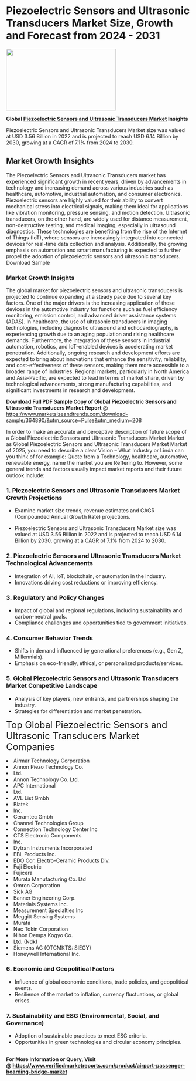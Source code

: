 <H1>Piezoelectric Sensors and Ultrasonic Transducers Market Size, Growth and Forecast from 2024 - 2031</H1><img class="aligncenter size-medium wp-image-584254" src="https://thirdeyenews.in/wp-content/uploads/2024/09/Global-Market-Research-300x168.jpeg" alt="" width="300" height="168" /><p><strong>Global&nbsp;<a href="https://www.marketsizeandtrends.com/download-sample/364890/&amp;utm_source=Pulse&amp;utm_medium=208">Piezoelectric Sensors and Ultrasonic Transducers Market</a> Insights</strong></p><p>Piezoelectric Sensors and Ultrasonic Transducers Market size was valued at USD 3.56 Billion in 2022 and is projected to reach USD 6.14 Billion by 2030, growing at a CAGR of 7.1% from 2024 to 2030.</p><p><h2>Market Growth Insights</h2> The Piezoelectric Sensors and Ultrasonic Transducers market has experienced significant growth in recent years, driven by advancements in technology and increasing demand across various industries such as healthcare, automotive, industrial automation, and consumer electronics. Piezoelectric sensors are highly valued for their ability to convert mechanical stress into electrical signals, making them ideal for applications like vibration monitoring, pressure sensing, and motion detection. Ultrasonic transducers, on the other hand, are widely used for distance measurement, non-destructive testing, and medical imaging, especially in ultrasound diagnostics. These technologies are benefiting from the rise of the Internet of Things (IoT), where sensors are increasingly integrated into connected devices for real-time data collection and analysis. Additionally, the growing emphasis on automation and smart manufacturing is expected to further propel the adoption of piezoelectric sensors and ultrasonic transducers. Download Sample <h3>Market Growth Insights</h3> The global market for piezoelectric sensors and ultrasonic transducers is projected to continue expanding at a steady pace due to several key factors. One of the major drivers is the increasing application of these devices in the automotive industry for functions such as fuel efficiency monitoring, emission control, and advanced driver assistance systems (ADAS). In healthcare, the use of ultrasonic transducers in imaging technologies, including diagnostic ultrasound and echocardiography, is experiencing growth due to an aging population and rising healthcare demands. Furthermore, the integration of these sensors in industrial automation, robotics, and IoT-enabled devices is accelerating market penetration. Additionally, ongoing research and development efforts are expected to bring about innovations that enhance the sensitivity, reliability, and cost-effectiveness of these sensors, making them more accessible to a broader range of industries. Regional markets, particularly in North America and Asia-Pacific, are expected to lead in terms of market share, driven by technological advancements, strong manufacturing capabilities, and significant investments in research and development. </p><p><span class=""><strong>Download Full PDF Sample Copy of Global Piezoelectric Sensors and Ultrasonic Transducers Market Report</strong> @ <a href="https://www.marketsizeandtrends.com/download-sample/364890/&amp;utm_source=Pulse&amp;utm_medium=208" target="_blank">https://www.marketsizeandtrends.com/download-sample/364890/&amp;utm_source=Pulse&amp;utm_medium=208</a></span></p><p>In order to make an accurate and perceptive description of future scope of a Global&nbsp;Piezoelectric Sensors and Ultrasonic Transducers Market Market as Global&nbsp;Piezoelectric Sensors and Ultrasonic Transducers Market Market of 2025, you need to describe a clear Vision &ndash; What Industry or Linda can you think of for example: Quote from a Technology, healthcare, automotive, renewable energy, name the market you are Reffering to. However, some general trends and factors usually impact market reports and their future outlook include:</p><h3>1.&nbsp;<strong>Piezoelectric Sensors and Ultrasonic Transducers Market Growth Projections</strong></h3><ul><li>Examine market size trends, revenue estimates and CAGR (Compounded Annual Growth Rate) projections.</li><li><p>Piezoelectric Sensors and Ultrasonic Transducers Market size was valued at USD 3.56 Billion in 2022 and is projected to reach USD 6.14 Billion by 2030, growing at a CAGR of 7.1% from 2024 to 2030.</p></li></ul><h3>2.&nbsp;<strong>Piezoelectric Sensors and Ultrasonic Transducers Market Technological Advancements</strong></h3><ul><li>Integration of AI, IoT, blockchain, or automation in the industry.</li><li>Innovations driving cost reductions or improving efficiency.</li></ul><h3>3.&nbsp;<strong>Regulatory and Policy Changes</strong></h3><ul><li>Impact of global and regional regulations, including sustainability and carbon-neutral goals.</li><li>Compliance challenges and opportunities tied to government initiatives.</li></ul><h3>4.&nbsp;<strong>Consumer Behavior Trends</strong></h3><ul><li>Shifts in demand influenced by generational preferences (e.g., Gen Z, Millennials).</li><li>Emphasis on eco-friendly, ethical, or personalized products/services.</li></ul><h3>5.&nbsp;<strong>Global Piezoelectric Sensors and Ultrasonic Transducers Market Competitive Landscape</strong></h3><ul><li>Analysis of key players, new entrants, and partnerships shaping the industry.</li><li>Strategies for differentiation and market penetration.</li></ul><p data-pm-slice="1 1 []"><span style="color: inherit; font-family: inherit; font-size: 25px;">Top Global Piezoelectric Sensors and Ultrasonic Transducers Market Companies</span></p><div class="" data-test-id=""><p><li>Airmar Technology Corporation</li><li> Annon Piezo Technology Co.</li><li> Ltd.</li><li> Annon Technology Co. Ltd.</li><li> APC International</li><li> Ltd.</li><li> AVL List Gmbh</li><li> Blatek</li><li> Inc.</li><li> Ceramtec Gmbh</li><li> Channel Technologies Group</li><li> Connection Technology Center Inc</li><li> CTS Electronic Components</li><li> Inc.</li><li> Dytran Instruments Incorporated</li><li> EBL Products Inc.</li><li> EDO Cor. Electro-Ceramic Products Div.</li><li> Fuji Electric</li><li> Fujicera</li><li> Murata Manufacturing Co. Ltd</li><li> Omron Corporation</li><li> Sick AG</li><li> Banner Engineering Corp.</li><li> Materials Systems Inc.</li><li> Measurement Specialties Inc</li><li> Meggitt Sensing Systems</li><li> Murata</li><li> Nec Tokin Corporation</li><li> Nihon Dempa Kogyo Co.</li><li> Ltd. (Ndk)</li><li> Siemens AG (OTCMKTS: SIEGY)</li><li> Honeywell International Inc.</li></p></div><h3>6.&nbsp;<strong>Economic and Geopolitical Factors</strong></h3><ul><li>Influence of global economic conditions, trade policies, and geopolitical events.</li><li>Resilience of the market to inflation, currency fluctuations, or global crises.</li></ul><h3>7.&nbsp;<strong>Sustainability and ESG (Environmental, Social, and Governance)</strong></h3><ul><li>Adoption of sustainable practices to meet ESG criteria.</li><li>Opportunities in green technologies and circular economy principles.</li></ul><h2><strong style="font-size: 14px;">For More Information or Query, Visit @&nbsp;</strong><a style="background-color: #ffffff; font-size: 14px;" href="https://www.marketsizeandtrends.com/report/piezoelectric-sensors-and-ultrasonic-transducers-market/" target="_blank">https://www.verifiedmarketreports.com/product/airport-passenger-boarding-bridge-market</a></h2>
